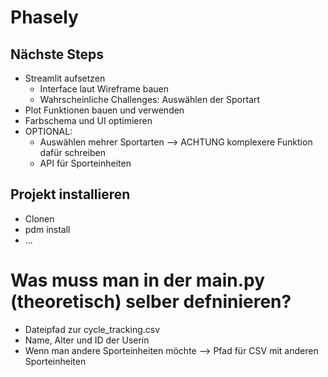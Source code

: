 # Phasely

## Nächste Steps
- Streamlit aufsetzen
    - Interface laut Wireframe bauen
    - Wahrscheinliche Challenges: Auswählen der Sportart
- Plot Funktionen bauen und verwenden
- Farbschema und UI optimieren
- OPTIONAL:
    - Auswählen mehrer Sportarten --> ACHTUNG komplexere Funktion dafür schreiben
    - API für Sporteinheiten

## Projekt installieren

- Clonen
- pdm install
- ...

# Was muss man in der main.py (theoretisch) selber defninieren?
- Dateipfad zur cycle_tracking.csv
- Name, Alter und ID der Userin
- Wenn man andere Sporteinheiten möchte --> Pfad für CSV mit anderen Sporteinheiten